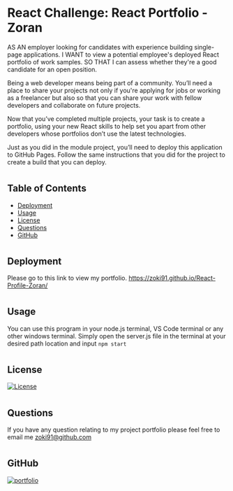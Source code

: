 # React Challenge: React Portfolio - Zoran

AS AN employer looking for candidates with experience building single-page applications.
I WANT to view a potential employee's deployed React portfolio of work samples.
SO THAT I can assess whether they're a good candidate for an open position.

Being a web developer means being part of a community. You’ll need a place to share your projects not only if you're applying for jobs or working as a freelancer but also so that you can share your work with fellow developers and collaborate on future projects.

Now that you’ve completed multiple projects, your task is to create a portfolio, using your new React skills to help set you apart from other developers whose portfolios don’t use the latest technologies.

Just as you did in the module project, you’ll need to deploy this application to GitHub Pages. Follow the same instructions that you did for the project to create a build that you can deploy.

#

## Table of Contents

- [Deployment](#usage)
- [Usage](#usage)
- [License](#license)
- [Questions](#questions)
- [GitHub](#github)

#

## Deployment

Please go to this link to view my portfolio. https://zoki91.github.io/React-Profile-Zoran/

#

## Usage

You can use this program in your node.js terminal, VS Code terminal or any other windows terminal. Simply open the server.js file in the terminal at your desired path location and input `npm start`

#

## License

[![License](https://img.shields.io/apm/l/vim-mode)](https://choosealicense.com/licenses/mit/)

#

## Questions

If you have any question relating to my project portfolio please feel free to email me zoki91@github.com

#

## GitHub

[![portfolio](https://img.shields.io/badge/my_portfolio-000?style=for-the-badge&logo=ko-fi&logoColor=white)](https://github.com/Zoki91)

#
